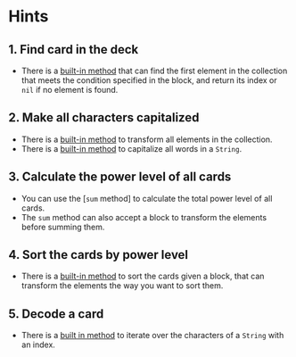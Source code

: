 # Hints

## 1. Find card in the deck

- There is a [built-in method][index] that can find the first element in the collection that meets the condition specified in the block, and return its index or `nil` if no element is found.

## 2. Make all characters capitalized

- There is  a [built-in method][map] to transform all elements in the collection.
- There is a [built-in method][capitalize] to capitalize all words in a `String`.

## 3. Calculate the power level of all cards

- You can use the [`sum` method] to calculate the total power level of all cards.
- The `sum` method can also accept a block to transform the elements before summing them.

## 4. Sort the cards by power level

- There is a [built-in method][sort_by] to sort the cards given a block, that can transform the elements the way you want to sort them.

## 5. Decode a card

- There is a [built in method][each_with_char] to iterate over the characters of a `String` with an index.

[index]: https://crystal-lang.org/api/Enumerable.html#index%28obj%29%3AInt32%7CNil-instance-method
[sum]:https://crystal-lang.org/api/Enumerable.html#index%28obj%29%3AInt32%7CNil-instance-method
[sort_by]: https://crystal-lang.org/api/Array.html#sort_by%28%26block%3AT-%3E_%29%3AArray%28T%29-instance-method
[each_with_char]: https://crystal-lang.org/api/String.html#each_char_with_index%28offset%3D0%2C%26%29-instance-method
[map]: https://crystal-lang.org/api/Enumerable.html#map%28%26%3AT-%3EU%29%3AArray%28U%29forallU-instance-method
[capitalize]: https://crystal-lang.org/api/String.html#capitalize%28options%3AUnicode%3A%3ACaseOptions%3D%3Anone%29%3AString-instance-method
